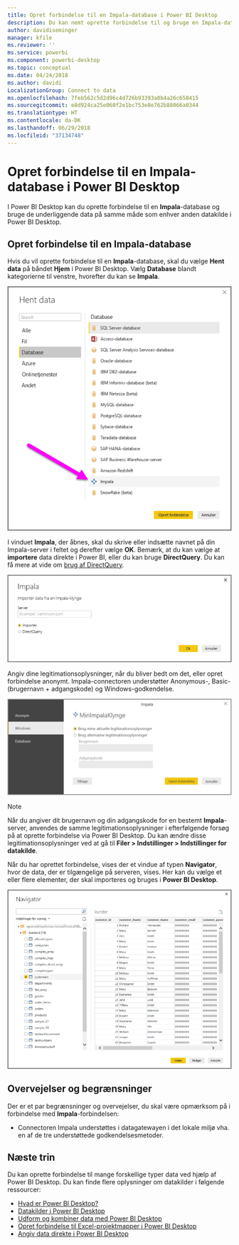 ```yaml
---
title: Opret forbindelse til en Impala-database i Power BI Desktop
description: Du kan nemt oprette forbindelse til og bruge en Impala-database i Power BI Desktop
author: davidiseminger
manager: kfile
ms.reviewer: ''
ms.service: powerbi
ms.component: powerbi-desktop
ms.topic: conceptual
ms.date: 04/24/2018
ms.author: davidi
LocalizationGroup: Connect to data
ms.openlocfilehash: 7feb562c5d2d96c4d726b93393a0b4a26c658415
ms.sourcegitcommit: e8d924ca25e060f2e1bc753e8e762b88066a0344
ms.translationtype: HT
ms.contentlocale: da-DK
ms.lasthandoff: 06/29/2018
ms.locfileid: "37134748"
---
```

# <a name="connect-to-an-impala-database-in-power-bi-desktop"></a>Opret forbindelse til en Impala-database i Power BI Desktop
I Power BI Desktop kan du oprette forbindelse til en **Impala**-database og bruge de underliggende data på samme måde som enhver anden datakilde i Power BI Desktop.

## <a name="connect-to-an-impala-database"></a>Opret forbindelse til en Impala-database
Hvis du vil oprette forbindelse til en **Impala**-database, skal du vælge **Hent data** på båndet **Hjem** i Power BI Desktop. Vælg **Database** blandt kategorierne til venstre, hvorefter du kan se **Impala**.

![](media/desktop-connect-impala/connect_impala_2.png)

I vinduet **Impala**, der åbnes, skal du skrive eller indsætte navnet på din Impala-server i feltet og derefter vælge **OK**. Bemærk, at du kan vælge at **importere** data direkte i Power BI, eller du kan bruge **DirectQuery**. Du kan få mere at vide om [brug af DirectQuery](desktop-use-directquery.md).

![](media/desktop-connect-impala/connect_impala_3a.png)

Angiv dine legitimationsoplysninger, når du bliver bedt om det, eller opret forbindelse anonymt. Impala-connectoren understøtter Anonymous-, Basic- (brugernavn + adgangskode) og Windows-godkendelse.

![](media/desktop-connect-impala/connect_impala_4.png)

> [!NOTE]
> Når du angiver dit brugernavn og din adgangskode for en bestemt **Impala**-server, anvendes de samme legitimationsoplysninger i efterfølgende forsøg på at oprette forbindelse via Power BI Desktop. Du kan ændre disse legitimationsoplysninger ved at gå til **Filer > Indstillinger > Indstillinger for datakilde**.
> 
> 

Når du har oprettet forbindelse, vises der et vindue af typen **Navigator**, hvor de data, der er tilgængelige på serveren, vises. Her kan du vælge et eller flere elementer, der skal importeres og bruges i **Power BI Desktop**.

![](media/desktop-connect-impala/connect_impala_5.png)

## <a name="considerations-and-limitations"></a>Overvejelser og begrænsninger
Der er et par begrænsninger og overvejelser, du skal være opmærksom på i forbindelse med **Impala**-forbindelsen:

* Connectoren Impala understøttes i datagatewayen i det lokale miljø vha. en af de tre understøttede godkendelsesmetoder.

## <a name="next-steps"></a>Næste trin
Du kan oprette forbindelse til mange forskellige typer data ved hjælp af Power BI Desktop. Du kan finde flere oplysninger om datakilder i følgende ressourcer:

* [Hvad er Power BI Desktop?](desktop-what-is-desktop.md)
* [Datakilder i Power BI Desktop](desktop-data-sources.md)
* [Udform og kombiner data med Power BI Desktop](desktop-shape-and-combine-data.md)
* [Opret forbindelse til Excel-projektmapper i Power BI Desktop](desktop-connect-excel.md)   
* [Angiv data direkte i Power BI Desktop](desktop-enter-data-directly-into-desktop.md)   

